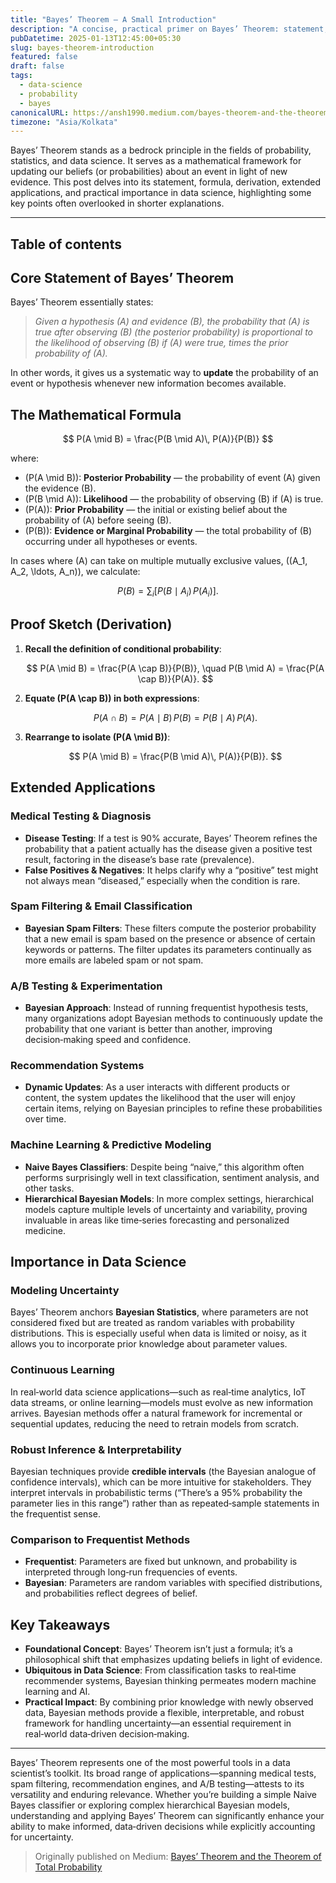 ```yaml
---
title: "Bayes’ Theorem — A Small Introduction"
description: "A concise, practical primer on Bayes’ Theorem: statement, formula, derivation, and real-world uses in testing, spam filtering, A/B tests, recommenders, and ML."
pubDatetime: 2025-01-13T12:45:00+05:30
slug: bayes-theorem-introduction
featured: false
draft: false
tags:
  - data-science
  - probability
  - bayes
canonicalURL: https://ansh1990.medium.com/bayes-theorem-and-the-theorem-of-total-probability-bebc36df5e69
timezone: "Asia/Kolkata"
---
```


Bayes’ Theorem stands as a bedrock principle in the fields of probability, statistics, and data science. It serves as a mathematical framework for updating our beliefs (or probabilities) about an event in light of new evidence. This post delves into its statement, formula, derivation, extended applications, and practical importance in data science, highlighting some key points often overlooked in shorter explanations.

* * *

## Table of contents

## Core Statement of Bayes’ Theorem

Bayes’ Theorem essentially states:

> *Given a hypothesis \(A\) and evidence \(B\), the probability that \(A\) is true after observing \(B\) (the posterior probability) is proportional to the likelihood of observing \(B\) if \(A\) were true, times the prior probability of \(A\).*

In other words, it gives us a systematic way to **update** the probability of an event or hypothesis whenever new information becomes available.

## The Mathematical Formula

$$
P(A \mid B) = \frac{P(B \mid A)\, P(A)}{P(B)}
$$

where:

- \(P(A \mid B)\): **Posterior Probability** — the probability of event \(A\) given the evidence \(B\).  
- \(P(B \mid A)\): **Likelihood** — the probability of observing \(B\) if \(A\) is true.  
- \(P(A)\): **Prior Probability** — the initial or existing belief about the probability of \(A\) before seeing \(B\).  
- \(P(B)\): **Evidence or Marginal Probability** — the total probability of \(B\) occurring under all hypotheses or events.

In cases where \(A\) can take on multiple mutually exclusive values, \((A_1, A_2, \ldots, A_n)\), we calculate:

$$
P(B) = \sum_{i} \bigl[P(B \mid A_i)\, P(A_i)\bigr].
$$

## Proof Sketch (Derivation)

1. **Recall the definition of conditional probability**:

   $$
   P(A \mid B) = \frac{P(A \cap B)}{P(B)}, 
   \quad 
   P(B \mid A) = \frac{P(A \cap B)}{P(A)}.
   $$

2. **Equate \(P(A \cap B)\) in both expressions**:

   $$
   P(A \cap B) = P(A \mid B)\, P(B) = P(B \mid A)\, P(A).
   $$

3. **Rearrange to isolate \(P(A \mid B)\)**:

   $$
   P(A \mid B) = \frac{P(B \mid A)\, P(A)}{P(B)}.
   $$

## Extended Applications

### Medical Testing & Diagnosis

- **Disease Testing**: If a test is 90% accurate, Bayes’ Theorem refines the probability that a patient actually has the disease given a positive test result, factoring in the disease’s base rate (prevalence).  
- **False Positives & Negatives**: It helps clarify why a “positive” test might not always mean “diseased,” especially when the condition is rare.

### Spam Filtering & Email Classification

- **Bayesian Spam Filters**: These filters compute the posterior probability that a new email is spam based on the presence or absence of certain keywords or patterns. The filter updates its parameters continually as more emails are labeled spam or not spam.

### A/B Testing & Experimentation

- **Bayesian Approach**: Instead of running frequentist hypothesis tests, many organizations adopt Bayesian methods to continuously update the probability that one variant is better than another, improving decision‑making speed and confidence.

### Recommendation Systems

- **Dynamic Updates**: As a user interacts with different products or content, the system updates the likelihood that the user will enjoy certain items, relying on Bayesian principles to refine these probabilities over time.

### Machine Learning & Predictive Modeling

- **Naive Bayes Classifiers**: Despite being “naive,” this algorithm often performs surprisingly well in text classification, sentiment analysis, and other tasks.  
- **Hierarchical Bayesian Models**: In more complex settings, hierarchical models capture multiple levels of uncertainty and variability, proving invaluable in areas like time‑series forecasting and personalized medicine.

## Importance in Data Science

### Modeling Uncertainty

Bayes’ Theorem anchors **Bayesian Statistics**, where parameters are not considered fixed but are treated as random variables with probability distributions. This is especially useful when data is limited or noisy, as it allows you to incorporate prior knowledge about parameter values.

### Continuous Learning

In real‑world data science applications—such as real‑time analytics, IoT data streams, or online learning—models must evolve as new information arrives. Bayesian methods offer a natural framework for incremental or sequential updates, reducing the need to retrain models from scratch.

### Robust Inference & Interpretability

Bayesian techniques provide **credible intervals** (the Bayesian analogue of confidence intervals), which can be more intuitive for stakeholders. They interpret intervals in probabilistic terms (“There’s a 95% probability the parameter lies in this range”) rather than as repeated‑sample statements in the frequentist sense.

### Comparison to Frequentist Methods

- **Frequentist**: Parameters are fixed but unknown, and probability is interpreted through long‑run frequencies of events.  
- **Bayesian**: Parameters are random variables with specified distributions, and probabilities reflect degrees of belief.

## Key Takeaways

- **Foundational Concept**: Bayes’ Theorem isn’t just a formula; it’s a philosophical shift that emphasizes updating beliefs in light of evidence.  
- **Ubiquitous in Data Science**: From classification tasks to real‑time recommender systems, Bayesian thinking permeates modern machine learning and AI.  
- **Practical Impact**: By combining prior knowledge with newly observed data, Bayesian methods provide a flexible, interpretable, and robust framework for handling uncertainty—an essential requirement in real‑world data‑driven decision‑making.

* * *

Bayes’ Theorem represents one of the most powerful tools in a data scientist’s toolkit. Its broad range of applications—spanning medical tests, spam filtering, recommendation engines, and A/B testing—attests to its versatility and enduring relevance. Whether you’re building a simple Naive Bayes classifier or exploring complex hierarchical Bayesian models, understanding and applying Bayes’ Theorem can significantly enhance your ability to make informed, data‑driven decisions while explicitly accounting for uncertainty.

> Originally published on Medium: [Bayes’ Theorem and the Theorem of Total Probability](https://ansh1990.medium.com/bayes-theorem-and-the-theorem-of-total-probability-bebc36df5e69)
